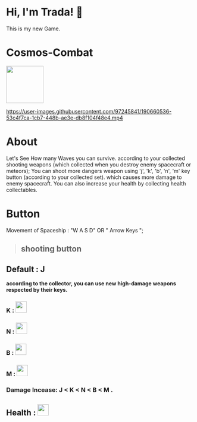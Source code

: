 # Hi, I'm Trada! 👋

This is my new Game.

# Cosmos-Combat 
<img src="https://user-images.githubusercontent.com/97245841/190843459-ae21a1ad-9b1c-4652-89aa-6977745766dc.png" width="100" height="100" />

https://user-images.githubusercontent.com/97245841/190660536-53c4f7ca-1cb7-448b-ae3e-db8f104f48e4.mp4


# About

Let's See How many Waves you can survive. according to your collected shooting weapons (which collected when you destroy enemy spacecraft or meteors); You can shoot more dangers weapon using 'j', 'k', 'b', 'n', 'm' key button (according to your collected set). which causes more damage to enemy spacecraft. You can also increase your health by collecting health collectables.

# Button 

Movement of Spaceship : "W A S D" OR " Arrow Keys ";
 
> ## shooting button

## Default : J

**according to the collector, you can use new high-damage weapons respected by their keys.**

### K : <img src="https://user-images.githubusercontent.com/97245841/190842244-e4900f46-0bbc-4cf0-8171-35545c7bff65.png" width="30" height="30" />

### N : <img src="https://user-images.githubusercontent.com/97245841/190842613-f1163668-d17c-4d71-aab8-2baad7076e52.png" width="30" height="30" />

### B : <img src="https://user-images.githubusercontent.com/97245841/190843284-894aa997-06e1-4d82-b161-d5795440dc05.png" width="30" height="30" />

### M : <img src="https://user-images.githubusercontent.com/97245841/190843376-9c060a4a-1f3a-4e7e-a659-0a8f0b506481.png" width="30" height="30" />

### Damage Incease: J < K < N < B < M .

## Health : <img src="https://user-images.githubusercontent.com/97245841/190843639-a652f871-127e-4d92-b3a0-6cc9b278ebad.png" width="30" height="30" /> 
